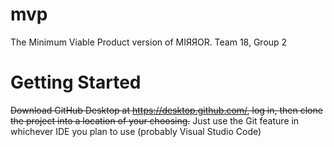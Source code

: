 # mvp
The Minimum Viable Product version of MIЯЯOR. Team 18, Group 2

# Getting Started
~~Download GitHub Desktop at https://desktop.github.com/, log in, then clone the project into a location of your choosing.~~
Just use the Git feature in whichever IDE you plan to use (probably Visual Studio Code)
